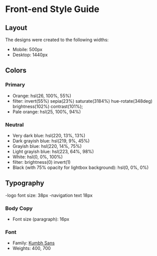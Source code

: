 # Front-end Style Guide

## Layout

The designs were created to the following widths:

- Mobile: 500px
- Desktop: 1440px

## Colors

### Primary

- Orange: hsl(26, 100%, 55%)
- filter: invert(55%) sepia(23%) saturate(3184%) hue-rotate(348deg) brightness(102%) contrast(101%);
- Pale orange: hsl(25, 100%, 94%)

### Neutral

- Very dark blue: hsl(220, 13%, 13%)
- Dark grayish blue: hsl(219, 9%, 45%)
- Grayish blue: hsl(220, 14%, 75%)
- Light grayish blue: hsl(223, 64%, 98%)
- White: hsl(0, 0%, 100%)
- filter: brightness(0) invert(1)
- Black (with 75% opacity for lightbox background): hsl(0, 0%, 0%)

## Typography

-logo font size: 38px
-navigation text 18px

### Body Copy

- Font size (paragraph): 16px

### Font

- Family: [Kumbh Sans](https://fonts.google.com/specimen/Kumbh+Sans)
- Weights: 400, 700
